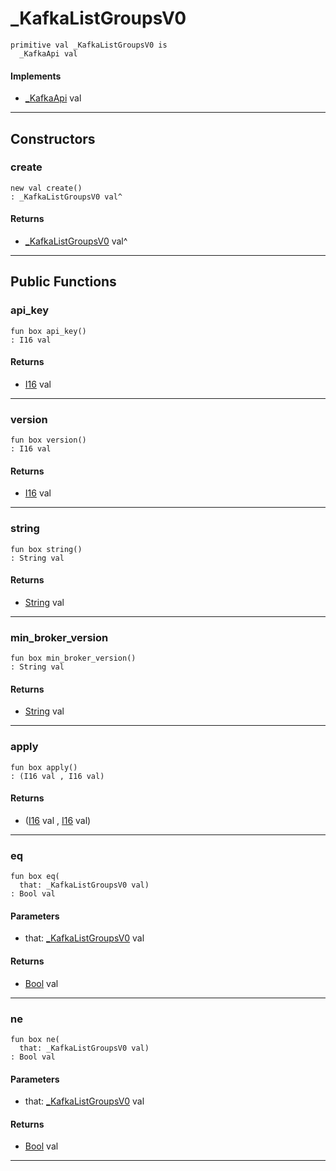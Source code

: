 # _KafkaListGroupsV0

```pony
primitive val _KafkaListGroupsV0 is
  _KafkaApi val
```

#### Implements

* [_KafkaApi](pony-kafka-_KafkaApi) val

---

## Constructors

### create

```pony
new val create()
: _KafkaListGroupsV0 val^
```

#### Returns

* [_KafkaListGroupsV0](pony-kafka-_KafkaListGroupsV0) val^

---

## Public Functions

### api_key

```pony
fun box api_key()
: I16 val
```

#### Returns

* [I16](builtin-I16) val

---

### version

```pony
fun box version()
: I16 val
```

#### Returns

* [I16](builtin-I16) val

---

### string

```pony
fun box string()
: String val
```

#### Returns

* [String](builtin-String) val

---

### min_broker_version

```pony
fun box min_broker_version()
: String val
```

#### Returns

* [String](builtin-String) val

---

### apply

```pony
fun box apply()
: (I16 val , I16 val)
```

#### Returns

* ([I16](builtin-I16) val , [I16](builtin-I16) val)

---

### eq

```pony
fun box eq(
  that: _KafkaListGroupsV0 val)
: Bool val
```
#### Parameters

*   that: [_KafkaListGroupsV0](pony-kafka-_KafkaListGroupsV0) val

#### Returns

* [Bool](builtin-Bool) val

---

### ne

```pony
fun box ne(
  that: _KafkaListGroupsV0 val)
: Bool val
```
#### Parameters

*   that: [_KafkaListGroupsV0](pony-kafka-_KafkaListGroupsV0) val

#### Returns

* [Bool](builtin-Bool) val

---

